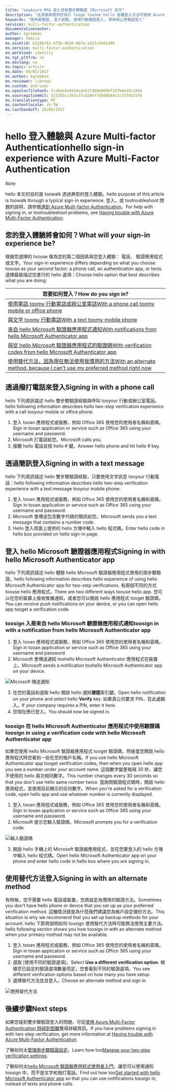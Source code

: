 ```yaml
---
title: "aaaAzure MFA 登入具有雙步驟驗證 |Microsoft 文件"
description: "此頁面將提供您指引 toogo toosee hello 各種登入方法可使用 Azure MFA 的位置。"
keywords: "使用者驗證, 登入經驗, 使用行動電話登入, 使用辦公室電話登入"
services: multi-factor-authentication
documentationcenter: 
author: kgremban
manager: femila
ms.assetid: b310b762-471b-4b26-887a-a321c9e81d46
ms.service: multi-factor-authentication
ms.workload: identity
ms.tgt_pltfrm: na
ms.devlang: na
ms.topic: article
ms.date: 04/02/2017
ms.author: kgremban
ms.reviewer: librown
ms.custom: end-user
ms.openlocfilehash: fcd5eb5e8426eda537db9e099bf247bde29c195b
ms.sourcegitcommit: 523283cc1b3c37c428e77850964dc1c33742c5f0
ms.translationtype: MT
ms.contentlocale: zh-TW
ms.lasthandoff: 10/06/2017
---
```

# <a name="hello-sign-in-experience-with-azure-multi-factor-authentication"></a><span data-ttu-id="4df6f-104">hello 登入體驗與 Azure Multi-factor Authentication</span><span class="sxs-lookup"><span data-stu-id="4df6f-104">hello sign-in experience with Azure Multi-Factor Authentication</span></span>
> [!NOTE]
> <span data-ttu-id="4df6f-105">hello 本文的目的是 toowalk 透過典型的登入體驗。</span><span class="sxs-lookup"><span data-stu-id="4df6f-105">hello purpose of this article is toowalk through a typical sign-in experience.</span></span> <span data-ttu-id="4df6f-106">登入，或 tootroubleshoot 問題的說明，請參閱[遇到 Azure Multi-factor Authentication](multi-factor-authentication-end-user-troubleshoot.md)。</span><span class="sxs-lookup"><span data-stu-id="4df6f-106">For help with signing in, or tootroubleshoot problems, see [Having trouble with Azure Multi-Factor Authentication](multi-factor-authentication-end-user-troubleshoot.md).</span></span>

## <a name="what-will-your-sign-in-experience-be"></a><span data-ttu-id="4df6f-107">您的登入體驗將會如何？</span><span class="sxs-lookup"><span data-stu-id="4df6f-107">What will your sign-in experience be?</span></span>
<span data-ttu-id="4df6f-108">根據您選擇的 toouse 做為您的第二個因素與您登入體驗： 電話、 驗證應用程式或文字。</span><span class="sxs-lookup"><span data-stu-id="4df6f-108">Your sign-in experience differs depending on what you choose toouse as your second factor: a phone call, an authentication app, or texts.</span></span> <span data-ttu-id="4df6f-109">選擇最能描述您進行的 hello 選項：</span><span class="sxs-lookup"><span data-stu-id="4df6f-109">Choose hello option that best describes what you are doing:</span></span>

| <span data-ttu-id="4df6f-110">您要如何登入？</span><span class="sxs-lookup"><span data-stu-id="4df6f-110">How do you sign in?</span></span> | 
| --- |
| [<span data-ttu-id="4df6f-111">使用電話 toomy 行動電話或辦公室電話</span><span class="sxs-lookup"><span data-stu-id="4df6f-111">With a phone call toomy mobile or office phone</span></span>](#signing-in-with-a-phone-call) |
| [<span data-ttu-id="4df6f-112">與文字 toomy 行動電話</span><span class="sxs-lookup"><span data-stu-id="4df6f-112">With a text toomy mobile phone</span></span>](#signing-in-with-a-text-message)
| [<span data-ttu-id="4df6f-113">來自 hello Microsoft 驗證器應用程式通知</span><span class="sxs-lookup"><span data-stu-id="4df6f-113">With notifications from hello Microsoft Authenticator app</span></span>](#signing-in-with-the-microsoft-authenticator-app-using-notification) |
| [<span data-ttu-id="4df6f-114">與從 hello Microsoft 驗證器應用程式的驗證碼</span><span class="sxs-lookup"><span data-stu-id="4df6f-114">With verification codes from hello Microsoft Authenticator app</span></span>](#signing-in-with-the-microsoft-authenticator-app-using-verification-code) |
| [<span data-ttu-id="4df6f-115">使用替代方法，因為現在無法使用我慣用的方法</span><span class="sxs-lookup"><span data-stu-id="4df6f-115">With an alternate method, because I can't use my preferred method right now</span></span>](#signing-in-with-an-alternate-method) |

## <a name="signing-in-with-a-phone-call"></a><span data-ttu-id="4df6f-116">透過撥打電話來登入</span><span class="sxs-lookup"><span data-stu-id="4df6f-116">Signing in with a phone call</span></span>
<span data-ttu-id="4df6f-117">hello 下列資訊描述 hello 雙步驟驗證經驗與呼叫 tooyour 行動或辦公室電話。</span><span class="sxs-lookup"><span data-stu-id="4df6f-117">hello following information describes hello two-step verification experience with a call tooyour mobile or office phone.</span></span>

1. <span data-ttu-id="4df6f-118">登入 tooan 應用程式或服務，例如 Office 365 使用您的使用者名稱和密碼。</span><span class="sxs-lookup"><span data-stu-id="4df6f-118">Sign in tooan application or service such as Office 365 using your username and password.</span></span>  
2. <span data-ttu-id="4df6f-119">Microsoft 打電話給您。</span><span class="sxs-lookup"><span data-stu-id="4df6f-119">Microsoft calls you.</span></span>  
3. <span data-ttu-id="4df6f-120">接聽 hello 電話並按 hello # 鍵。</span><span class="sxs-lookup"><span data-stu-id="4df6f-120">Answer hello phone and hit hello # key.</span></span>  

## <a name="signing-in-with-a-text-message"></a><span data-ttu-id="4df6f-121">透過簡訊登入</span><span class="sxs-lookup"><span data-stu-id="4df6f-121">Signing in with a text message</span></span>
<span data-ttu-id="4df6f-122">hello 下列資訊描述 hello 雙步驟驗證經驗，只要使用文字訊息 tooyour 行動電話：</span><span class="sxs-lookup"><span data-stu-id="4df6f-122">hello following information describes hello two-step verification experience with a text message tooyour mobile phone:</span></span>

1. <span data-ttu-id="4df6f-123">登入 tooan 應用程式或服務，例如 Office 365 使用您的使用者名稱和密碼。</span><span class="sxs-lookup"><span data-stu-id="4df6f-123">Sign in tooan application or service such as Office 365 using your username and password.</span></span> 
2. <span data-ttu-id="4df6f-124">Microsoft 會傳送包含數字代碼的簡訊給您。</span><span class="sxs-lookup"><span data-stu-id="4df6f-124">Microsoft sends you a text message that contains a number code.</span></span> 
3. <span data-ttu-id="4df6f-125">Hello 登入頁面上提供的 hello 方塊中輸入 hello 程式碼。</span><span class="sxs-lookup"><span data-stu-id="4df6f-125">Enter hello code in hello box provided on hello sign-in page.</span></span> 

## <a name="signing-in-with-hello-microsoft-authenticator-app"></a><span data-ttu-id="4df6f-126">登入 hello Microsoft 驗證器應用程式</span><span class="sxs-lookup"><span data-stu-id="4df6f-126">Signing in with hello Microsoft Authenticator app</span></span> 
<span data-ttu-id="4df6f-127">hello 下列資訊描述 hello 體驗 hello Microsoft 驗證器應用程式使用的兩步驟驗證。</span><span class="sxs-lookup"><span data-stu-id="4df6f-127">hello following information describes hello experience of using hello Microsoft Authenticator app for two-step verifications.</span></span> <span data-ttu-id="4df6f-128">有兩個不同的方式 toouse hello 應用程式。</span><span class="sxs-lookup"><span data-stu-id="4df6f-128">There are two different ways toouse hello app.</span></span> <span data-ttu-id="4df6f-129">您可以在您的裝置上接收推播通知，或者您可以開啟 hello 應用程式 tooget 驗證碼。</span><span class="sxs-lookup"><span data-stu-id="4df6f-129">You can receive push notifications on your device, or you can open hello app tooget a verification code.</span></span>

### <a name="toosign-in-with-a-notification-from-hello-microsoft-authenticator-app"></a><span data-ttu-id="4df6f-130">toosign 入是來自 hello Microsoft 驗證器應用程式通知</span><span class="sxs-lookup"><span data-stu-id="4df6f-130">toosign in with a notification from hello Microsoft Authenticator app</span></span>
1. <span data-ttu-id="4df6f-131">登入 tooan 應用程式或服務，例如 Office 365 使用您的使用者名稱和密碼。</span><span class="sxs-lookup"><span data-stu-id="4df6f-131">Sign in tooan application or service such as Office 365 using your username and password.</span></span>
2. <span data-ttu-id="4df6f-132">Microsoft 會傳送通知 toohello Microsoft Authenticator 應用程式在裝置上。</span><span class="sxs-lookup"><span data-stu-id="4df6f-132">Microsoft sends a notification toohello Microsoft Authenticator app on your device.</span></span>

  ![Microsoft 傳送通知](./media/multi-factor-authentication-end-user-signin/notify.png)

3. <span data-ttu-id="4df6f-134">在您的電話和選取 hello 開啟 hello 通知**確認**索引鍵。</span><span class="sxs-lookup"><span data-stu-id="4df6f-134">Open hello notification on your phone and select hello **Verify** key.</span></span> <span data-ttu-id="4df6f-135">如果貴公司要求 PIN，在此處輸入。</span><span class="sxs-lookup"><span data-stu-id="4df6f-135">If your company requires a PIN, enter it here.</span></span>
4. <span data-ttu-id="4df6f-136">您現在應已登入。</span><span class="sxs-lookup"><span data-stu-id="4df6f-136">You should now be signed in.</span></span>

### <a name="toosign-in-using-a-verification-code-with-hello-microsoft-authenticator-app"></a><span data-ttu-id="4df6f-137">toosign 在 hello Microsoft Authenticator 應用程式中使用驗證碼</span><span class="sxs-lookup"><span data-stu-id="4df6f-137">toosign in using a verification code with hello Microsoft Authenticator app</span></span>

<span data-ttu-id="4df6f-138">如果您使用 hello Microsoft 驗證器應用程式 tooget 驗證碼，然後當您開啟 hello 應用程式時您看到一些在您的帳戶名稱。</span><span class="sxs-lookup"><span data-stu-id="4df6f-138">If you use hello Microsoft Authenticator app tooget verification codes, then when you open hello app you see a number under your account name.</span></span> <span data-ttu-id="4df6f-139">這個數字變更每隔 30 秒，讓您不使用的 hello 兩次相同數字。</span><span class="sxs-lookup"><span data-stu-id="4df6f-139">This number changes every 30 seconds so that you don't use hello same number twice.</span></span> <span data-ttu-id="4df6f-140">當詢問驗證程式碼時，開啟 hello 應用程式，並使用目前顯示的任何數字。</span><span class="sxs-lookup"><span data-stu-id="4df6f-140">When you're asked for a verification code, open hello app and use whatever number is currently displayed.</span></span> 

1. <span data-ttu-id="4df6f-141">登入 tooan 應用程式或服務，例如 Office 365 使用您的使用者名稱和密碼。</span><span class="sxs-lookup"><span data-stu-id="4df6f-141">Sign in tooan application or service such as Office 365 using your username and password.</span></span>
2. <span data-ttu-id="4df6f-142">Microsoft 提示您輸入驗證碼。</span><span class="sxs-lookup"><span data-stu-id="4df6f-142">Microsoft prompts you for a verification code.</span></span>

  ![輸入驗證碼](./media/multi-factor-authentication-end-user-signin/verify3.png)

3. <span data-ttu-id="4df6f-144">開啟 hello 手機上的 Microsoft 驗證器應用程式，並在您要登入的 hello 方塊中輸入 hello 程式碼。</span><span class="sxs-lookup"><span data-stu-id="4df6f-144">Open hello Microsoft Authenticator app on your phone and enter hello code in hello box where you are signing in.</span></span>

## <a name="signing-in-with-an-alternate-method"></a><span data-ttu-id="4df6f-145">使用替代方法登入</span><span class="sxs-lookup"><span data-stu-id="4df6f-145">Signing in with an alternate method</span></span>
<span data-ttu-id="4df6f-146">有時候，您不需要 hello 電話或裝置，您將設定為慣用的驗證方法。</span><span class="sxs-lookup"><span data-stu-id="4df6f-146">Sometimes you don't have hello phone or device that you set up as your preferred verification method.</span></span> <span data-ttu-id="4df6f-147">這種情況就是為什麼我們建議您為帳戶設定備份方法。</span><span class="sxs-lookup"><span data-stu-id="4df6f-147">This situation is why we recommend that you set up backup methods for your account.</span></span> <span data-ttu-id="4df6f-148">hello 下節將說明如何 toosign 使用替代方法時可能無法使用主要方法。</span><span class="sxs-lookup"><span data-stu-id="4df6f-148">hello following section shows you how toosign in with an alternate method when your primary method may not be available.</span></span>

1. <span data-ttu-id="4df6f-149">登入 tooan 應用程式或服務，例如 Office 365 使用您的使用者名稱和密碼。</span><span class="sxs-lookup"><span data-stu-id="4df6f-149">Sign in tooan application or service such as Office 365 using your username and password.</span></span>
2. <span data-ttu-id="4df6f-150">選取 [使用不同的驗證選項]。</span><span class="sxs-lookup"><span data-stu-id="4df6f-150">Select **Use a different verification option**.</span></span> <span data-ttu-id="4df6f-151">根據您已設定的驗證選項數量而定，您會看到不同的驗證選項。</span><span class="sxs-lookup"><span data-stu-id="4df6f-151">You see different verification options based on how many you have setup.</span></span>
3. <span data-ttu-id="4df6f-152">選擇替代方法並且登入。</span><span class="sxs-lookup"><span data-stu-id="4df6f-152">Choose an alternate method and sign in.</span></span>

  ![使用替代方法](./media/multi-factor-authentication-end-user-signin/alt.png)

## <a name="next-steps"></a><span data-ttu-id="4df6f-154">後續步驟</span><span class="sxs-lookup"><span data-stu-id="4df6f-154">Next steps</span></span>

<span data-ttu-id="4df6f-155">如果您碰到雙步驟驗證登入的問題，可從[使用 Azure Multi-Factor Authentication 時碰到困難](multi-factor-authentication-end-user-troubleshoot.md)獲得詳細資訊。</span><span class="sxs-lookup"><span data-stu-id="4df6f-155">If you have problems signing in with two-step verification, get more information at [Having trouble with Azure Multi-Factor Authentication](multi-factor-authentication-end-user-troubleshoot.md).</span></span>

<span data-ttu-id="4df6f-156">了解如何太[管理兩步驟驗證設定](multi-factor-authentication-end-user-manage-settings.md)。</span><span class="sxs-lookup"><span data-stu-id="4df6f-156">Learn how too[Manage your two-step verification settings](multi-factor-authentication-end-user-manage-settings.md).</span></span>

<span data-ttu-id="4df6f-157">了解如何太[hello Microsoft 驗證器應用程式使用者入門](microsoft-authenticator-app-how-to.md)，讓您可以使用通知 toosign 中，而不是文字和撥打電話。</span><span class="sxs-lookup"><span data-stu-id="4df6f-157">Find out how too[Get started with hello Microsoft Authenticator app](microsoft-authenticator-app-how-to.md) so that you can use notifications toosign in, instead of texts and phone calls.</span></span> 
